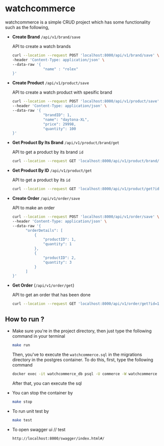 # watchcommerce

watchcommerce is a simple CRUD project which has some functionality such as the following,  


- **Create Brand** `/api/v1/brand/save`
    
    API to create a watch brands
    
    ```sh
    curl --location --request POST 'localhost:8000/api/v1/brand/save' \
    -header 'Content-Type: application/json' \
    --data-raw '{
                  "name" : "rolex"
    }'
    ```


- **Create Product** `/api/v1/product/save`

    API to create a watch product with spesific brand

    ```sh
    curl --location --request POST 'localhost:8000/api/v1/product/save' \
    --header 'Content-Type: application/json' \
    --data-raw '{
                  "brandID": 1,
                  "name": "daytona-XL",
                  "price": 29998,
                  "quantity": 100
    }'
    ```

- **Get Product By Its Brand** `/api/v1/product/brand/get`

    API to get a product by its brand `id`

    ```sh
    curl --location --request GET 'localhost:8000/api/v1/product/brand/get?id=1'
    ```
  
- **Get Product By ID** `/api/v1/product/get`
    
    API to get a product by its `id`

    ```sh
    curl --location --request GET 'localhost:8000/api/v1/product/get?id=1'
    ```
  
- **Create Order** `/api/v1/order/save`

    API to make an order

    ```sh
    curl --location --request POST 'localhost:8000/api/v1/order/save' \
    --header 'Content-Type: application/json' \
    --data-raw '{
          "orderDetails": [
              {
                  "productID": 1,
                  "quantity": 1
              },
              {
                  "productID": 2,
                  "quantity": 3
              }
          ]
    }'
    ```
  
- **Get Order** (`/api/v1/order/get`)

    API to get an order that has been done

    ```sh
    curl --location --request GET 'localhost:8000/api/v1/order/get?id=1'
    ```
  

## How to run ?


- Make sure you're in the project directory, then just type the following command in your terminal

    ```sh
    make run
    ```
  
    Then, you've to execute the `watchcommerce.sql` in the migrations directory in the postgres container. To do this, first, type the following command

    ```sh
    docker exec -it watchcommerce_db psql -U commerce -W watchcommerce
    ```
  
    After that, you can execute the sql




- You can stop the container by

    ```sh
    make stop
    ```



- To run unit test by 

    ```sh
    make test
    ```
  
- To open swagger ui // test
  
    ```sh
    http://localhost:8000/swagger/index.html#/
    ```